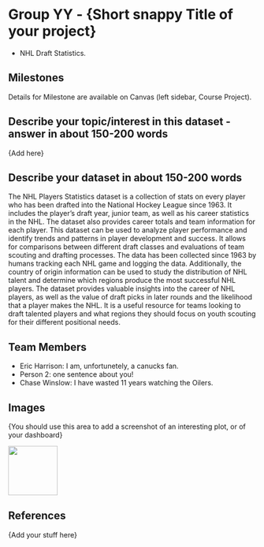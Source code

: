 # Group YY - {Short snappy Title of your project}

- NHL Draft Statistics.

## Milestones

Details for Milestone are available on Canvas (left sidebar, Course Project).

## Describe your topic/interest in this dataset - answer in about 150-200 words

{Add here}

## Describe your dataset in about 150-200 words

The NHL Players Statistics dataset is a collection of stats on every player who has been drafted into the National Hockey League since 1963. It includes the player’s draft year, junior team, as well as his career statistics in the NHL. The dataset also provides career totals and team information for each player. This dataset can be used to analyze player performance and identify trends and patterns in player development and success. It allows for comparisons between different draft classes and evaluations of team scouting and drafting processes. The data has been collected since 1963 by humans tracking each NHL game and logging the data. Additionally, the country of origin information can be used to study the distribution of NHL talent and determine which regions produce the most successful NHL players. The dataset provides valuable insights into the career of NHL players, as well as the value of draft picks in later rounds and the likelihood that a player makes the NHL. It is a useful resource for teams looking to draft talented players and what regions they should focus on youth scouting for their different positional needs. 

## Team Members

- Eric Harrison: I am, unfortunetely, a canucks fan.
- Person 2: one sentence about you!
- Chase Winslow: I have wasted 11 years watching the Oilers. 

## Images

{You should use this area to add a screenshot of an interesting plot, or of your dashboard}

<img src ="images/Jesse-Puljujärvi_(cropped).png" width="100px">

## References

{Add your stuff here}




